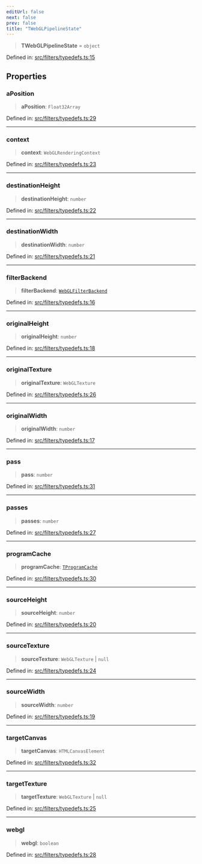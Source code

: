 ```yaml
---
editUrl: false
next: false
prev: false
title: "TWebGLPipelineState"
---
```


> **TWebGLPipelineState** = `object`

Defined in: [src/filters/typedefs.ts:15](https://github.com/fabricjs/fabric.js/blob/977f797255d8c56b5b68360b0d45bed33697d2e8/src/filters/typedefs.ts#L15)

## Properties

### aPosition

> **aPosition**: `Float32Array`

Defined in: [src/filters/typedefs.ts:29](https://github.com/fabricjs/fabric.js/blob/977f797255d8c56b5b68360b0d45bed33697d2e8/src/filters/typedefs.ts#L29)

***

### context

> **context**: `WebGLRenderingContext`

Defined in: [src/filters/typedefs.ts:23](https://github.com/fabricjs/fabric.js/blob/977f797255d8c56b5b68360b0d45bed33697d2e8/src/filters/typedefs.ts#L23)

***

### destinationHeight

> **destinationHeight**: `number`

Defined in: [src/filters/typedefs.ts:22](https://github.com/fabricjs/fabric.js/blob/977f797255d8c56b5b68360b0d45bed33697d2e8/src/filters/typedefs.ts#L22)

***

### destinationWidth

> **destinationWidth**: `number`

Defined in: [src/filters/typedefs.ts:21](https://github.com/fabricjs/fabric.js/blob/977f797255d8c56b5b68360b0d45bed33697d2e8/src/filters/typedefs.ts#L21)

***

### filterBackend

> **filterBackend**: [`WebGLFilterBackend`](/api/classes/webglfilterbackend/)

Defined in: [src/filters/typedefs.ts:16](https://github.com/fabricjs/fabric.js/blob/977f797255d8c56b5b68360b0d45bed33697d2e8/src/filters/typedefs.ts#L16)

***

### originalHeight

> **originalHeight**: `number`

Defined in: [src/filters/typedefs.ts:18](https://github.com/fabricjs/fabric.js/blob/977f797255d8c56b5b68360b0d45bed33697d2e8/src/filters/typedefs.ts#L18)

***

### originalTexture

> **originalTexture**: `WebGLTexture`

Defined in: [src/filters/typedefs.ts:26](https://github.com/fabricjs/fabric.js/blob/977f797255d8c56b5b68360b0d45bed33697d2e8/src/filters/typedefs.ts#L26)

***

### originalWidth

> **originalWidth**: `number`

Defined in: [src/filters/typedefs.ts:17](https://github.com/fabricjs/fabric.js/blob/977f797255d8c56b5b68360b0d45bed33697d2e8/src/filters/typedefs.ts#L17)

***

### pass

> **pass**: `number`

Defined in: [src/filters/typedefs.ts:31](https://github.com/fabricjs/fabric.js/blob/977f797255d8c56b5b68360b0d45bed33697d2e8/src/filters/typedefs.ts#L31)

***

### passes

> **passes**: `number`

Defined in: [src/filters/typedefs.ts:27](https://github.com/fabricjs/fabric.js/blob/977f797255d8c56b5b68360b0d45bed33697d2e8/src/filters/typedefs.ts#L27)

***

### programCache

> **programCache**: [`TProgramCache`](/api/type-aliases/tprogramcache/)

Defined in: [src/filters/typedefs.ts:30](https://github.com/fabricjs/fabric.js/blob/977f797255d8c56b5b68360b0d45bed33697d2e8/src/filters/typedefs.ts#L30)

***

### sourceHeight

> **sourceHeight**: `number`

Defined in: [src/filters/typedefs.ts:20](https://github.com/fabricjs/fabric.js/blob/977f797255d8c56b5b68360b0d45bed33697d2e8/src/filters/typedefs.ts#L20)

***

### sourceTexture

> **sourceTexture**: `WebGLTexture` \| `null`

Defined in: [src/filters/typedefs.ts:24](https://github.com/fabricjs/fabric.js/blob/977f797255d8c56b5b68360b0d45bed33697d2e8/src/filters/typedefs.ts#L24)

***

### sourceWidth

> **sourceWidth**: `number`

Defined in: [src/filters/typedefs.ts:19](https://github.com/fabricjs/fabric.js/blob/977f797255d8c56b5b68360b0d45bed33697d2e8/src/filters/typedefs.ts#L19)

***

### targetCanvas

> **targetCanvas**: `HTMLCanvasElement`

Defined in: [src/filters/typedefs.ts:32](https://github.com/fabricjs/fabric.js/blob/977f797255d8c56b5b68360b0d45bed33697d2e8/src/filters/typedefs.ts#L32)

***

### targetTexture

> **targetTexture**: `WebGLTexture` \| `null`

Defined in: [src/filters/typedefs.ts:25](https://github.com/fabricjs/fabric.js/blob/977f797255d8c56b5b68360b0d45bed33697d2e8/src/filters/typedefs.ts#L25)

***

### webgl

> **webgl**: `boolean`

Defined in: [src/filters/typedefs.ts:28](https://github.com/fabricjs/fabric.js/blob/977f797255d8c56b5b68360b0d45bed33697d2e8/src/filters/typedefs.ts#L28)
